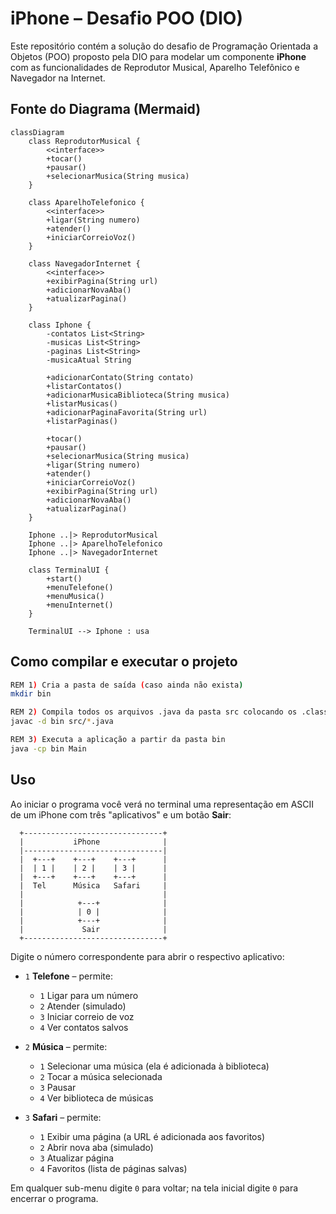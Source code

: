 # iPhone – Desafio POO (DIO)

Este repositório contém a solução do desafio de Programação Orientada a Objetos (POO) proposto pela DIO para modelar um componente **iPhone** com as funcionalidades de Reprodutor Musical, Aparelho Telefônico e Navegador na Internet.

## Fonte do Diagrama (Mermaid)

```mermaid
classDiagram
    class ReprodutorMusical {
        <<interface>>
        +tocar()
        +pausar()
        +selecionarMusica(String musica)
    }

    class AparelhoTelefonico {
        <<interface>>
        +ligar(String numero)
        +atender()
        +iniciarCorreioVoz()
    }

    class NavegadorInternet {
        <<interface>>
        +exibirPagina(String url)
        +adicionarNovaAba()
        +atualizarPagina()
    }

    class Iphone {
        -contatos List<String>
        -musicas List<String>
        -paginas List<String>
        -musicaAtual String

        +adicionarContato(String contato)
        +listarContatos()
        +adicionarMusicaBiblioteca(String musica)
        +listarMusicas()
        +adicionarPaginaFavorita(String url)
        +listarPaginas()

        +tocar()
        +pausar()
        +selecionarMusica(String musica)
        +ligar(String numero)
        +atender()
        +iniciarCorreioVoz()
        +exibirPagina(String url)
        +adicionarNovaAba()
        +atualizarPagina()
    }

    Iphone ..|> ReprodutorMusical
    Iphone ..|> AparelhoTelefonico
    Iphone ..|> NavegadorInternet

    class TerminalUI {
        +start()
        +menuTelefone()
        +menuMusica()
        +menuInternet()
    }

    TerminalUI --> Iphone : usa
```

## Como compilar e executar o projeto
```bash
REM 1) Cria a pasta de saída (caso ainda não exista)
mkdir bin

REM 2) Compila todos os arquivos .java da pasta src colocando os .class em bin
javac -d bin src/*.java

REM 3) Executa a aplicação a partir da pasta bin
java -cp bin Main
```

## Uso

Ao iniciar o programa você verá no terminal uma representação em ASCII de um iPhone com três "aplicativos" e um botão **Sair**:

```
  +-------------------------------+
  |           iPhone              |
  |-------------------------------|
  |  +---+    +---+    +---+      |
  |  | 1 |    | 2 |    | 3 |      |
  |  +---+    +---+    +---+      |
  |  Tel      Música   Safari     |
  |                               |
  |            +---+              |
  |            | 0 |              |
  |            +---+              |
  |             Sair              |
  +-------------------------------+
```

Digite o número correspondente para abrir o respectivo aplicativo:

* `1` **Telefone** – permite:
  * `1` Ligar para um número
  * `2` Atender (simulado)
  * `3` Iniciar correio de voz
  * `4` Ver contatos salvos

* `2` **Música** – permite:
  * `1` Selecionar uma música (ela é adicionada à biblioteca)
  * `2` Tocar a música selecionada
  * `3` Pausar
  * `4` Ver biblioteca de músicas

* `3` **Safari** – permite:
  * `1` Exibir uma página (a URL é adicionada aos favoritos)
  * `2` Abrir nova aba (simulado)
  * `3` Atualizar página
  * `4` Favoritos (lista de páginas salvas)

Em qualquer sub-menu digite `0` para voltar; na tela inicial digite `0` para encerrar o programa.